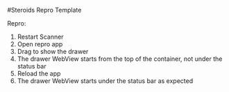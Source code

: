 #Steroids Repro Template

Repro:
1) Restart Scanner
2) Open repro app
3) Drag to show the drawer
4) The drawer WebView starts from the top of the container, not under the status bar
5) Reload the app
6) The drawer WebView starts under the status bar as expected
